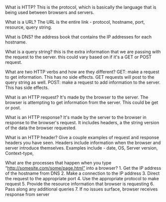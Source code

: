 What is HTTP? This is the protocol, which is basically the language that is being used between browsers and servers.

What is a URL? The URL is the entire link - protocol, hostname, port, resource, query string.

What is DNS? the address book that contains the IP addresses for each hostname.

What is a query string? this is the extra information that we are passing with the request to the server. this could vary based on
if it's a GET or POST request.

What are two HTTP verbs and how are they different?
GET: make a request to get information. This has no side effects. GET requests will post to the query string as well.
POST: make a request to add information to the server. This has side effects.

What is an HTTP request? It's made by the browser to the server. The browser is attempting to get information from
the server. This could be get or post.

What is an HTTP response? It's made by the server to the browser in response to the browser's request. It includes headers,
a the string version of the data the browser requested.

What is an HTTP header? Give a couple examples of request and response headers you have seen. Headers include information when the
browser and server introduce themselves. Examples include - date, OS, Server version, Context-type,

What are the processes that happen when you type “http://somesite.com/some/page.html” into a browser?
    1. Get the IP address of the hostname from DNS
    2. Make a connection to the IP address
    3. Direct the request to the appropriate port
    4. Use the appropriate protocol to make request
    5. Provide the resource information that browser is requesting
    6. Pass along any additional queries
    7. If no issues surface, browser receives response from server

